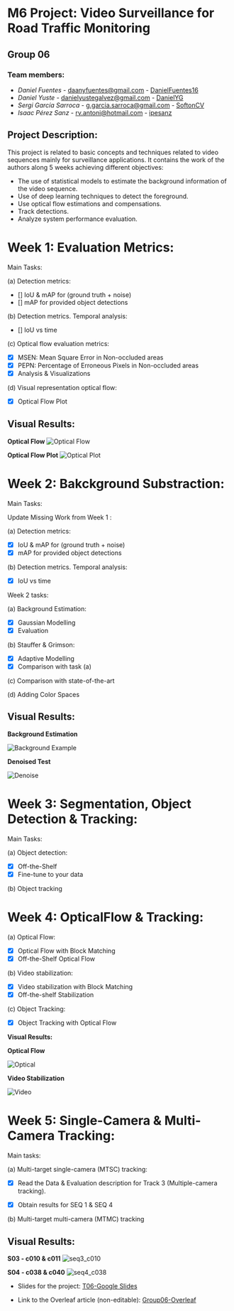 # M6 Project: Video Surveillance for Road Traffic Monitoring 
## Group 06

### Team members:
* _Daniel Fuentes_ - daanyfuentes@gmail.com - [DanielFuentes16](https://github.com/DanielFuentes16)
* _Daniel Yuste_ - danielyustegalvez@gmail.com - [DanielYG](https://github.com/DanielYG)
* _Sergi García Sarroca_ - g.garcia.sarroca@gmail.com - [SoftonCV](https://github.com/SoftonCV)
* _Isaac Pérez Sanz_ - rv.antoni@hotmail.com - [ipesanz](https://github.com/ipesanz)

## Project Description: 

This project is related to basic concepts and techniques related to video sequences mainly for surveillance applications. It contains the work of the authors along 5 weeks achieving different objectives: 

- The use of statistical models to estimate the background information of the video sequence.
- Use of deep learning techniques to detect the foreground.
- Use optical flow estimations and compensations. 
- Track detections. 
- Analyze system performance evaluation. 

# Week 1: Evaluation Metrics: 

Main Tasks: 

(a) Detection metrics: 

 - [] IoU & mAP for (ground truth + noise)
 - [] mAP for provided object detections

(b) Detection metrics. Temporal analysis:

 - [] IoU vs time

(c) Optical flow evaluation metrics:

 - [x] MSEN: Mean Square Error in Non-occluded areas
 - [x] PEPN: Percentage of Erroneous Pixels in Non-occluded areas 
 - [x] Analysis & Visualizations

(d) Visual representation optical flow:

 - [x] Optical Flow Plot

## Visual Results:

**Optical Flow**
![Optical Flow](https://github.com/mcv-m6-video/mcv-m6-2021-team6/blob/main/img/week1.jpg)

**Optical Flow Plot**
![Optical Plot](https://github.com/mcv-m6-video/mcv-m6-2021-team6/blob/main/img/opticalFlow_plot.jpg)

# Week 2: Bakckground Substraction: 

Main Tasks: 

Update Missing Work from Week 1 : 

(a) Detection metrics: 

 - [x] IoU & mAP for (ground truth + noise)
 - [x] mAP for provided object detections

(b) Detection metrics. Temporal analysis:

 - [x] IoU vs time

Week 2 tasks: 

(a) Background Estimation: 

 - [x] Gaussian Modelling
 - [x] Evaluation

(b) Stauffer & Grimson:

 - [x] Adaptive Modelling
 - [x] Comparison with task (a)
 
 (c) Comparison with state-of-the-art
 
 (d) Adding Color Spaces
 
## Visual Results:
 
 **Background Estimation**
 
 ![Background Example](https://github.com/mcv-m6-video/mcv-m6-2021-team6/blob/main/W2/bg_removal_a6_p0.2_6.gif)
 
 **Denoised Test**

 ![Denoise](https://github.com/mcv-m6-video/mcv-m6-2021-team6/blob/main/W2/try_dnoise.gif)

# Week 3: Segmentation, Object Detection & Tracking: 

Main Tasks: 

(a) Object detection:

 - [x] Off-the-Shelf
 - [x] Fine-tune to your data

(b) Object tracking

# Week 4: OpticalFlow & Tracking:

(a) Optical Flow:

 - [x] Optical Flow with Block Matching
 - [x] Off-the-Shelf Optical Flow

(b) Video stabilization:

 - [x] Video stabilization with Block Matching
 - [x] Off-the-shelf Stabilization

(c) Object Tracking: 

 - [x] Object Tracking with Optical Flow

**Visual Results:**

**Optical Flow**

![Optical](https://github.com/mcv-m6-video/mcv-m6-2021-team6/blob/main/img/week4_1.jpg)

**Video Stabilization**

![Video](https://github.com/mcv-m6-video/mcv-m6-2021-team6/blob/main/img/unnamed.gif)

# Week 5: Single-Camera & Multi-Camera Tracking:

Main tasks:

(a) Multi-target single-camera (MTSC) tracking:

 - [x] Read the Data & Evaluation description for Track 3 (Multiple-camera tracking).
 - [x] Obtain results for SEQ 1 & SEQ 4


(b)  Multi-target multi-camera (MTMC) tracking

## Visual Results:

**S03 - c010 & c011**
![seq3_c010](https://github.com/mcv-m6-video/mcv-m6-2021-team6/blob/main/img/gif_w5_s3_c10_and_11.gif)

**S04 - c038 & c040**
![seq4_c038](https://github.com/mcv-m6-video/mcv-m6-2021-team6/blob/main/img/gif_w5_s4_c38_and_c40.gif)


- Slides for the project: [T06-Google Slides](https://docs.google.com/presentation/d/1aU-1_J8-TkcwG78auCCrVxdEHGYVX8jjovoIKQD9pC4/edit#slide=id.p)

- Link to the Overleaf article (non-editable): [Group06-Overleaf]()
